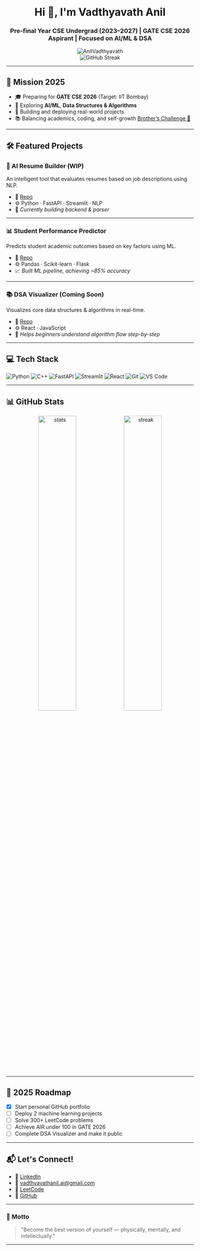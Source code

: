 <h1 align="center">Hi 👋, I'm Vadthyavath Anil</h1>
<h3 align="center">Pre-final Year CSE Undergrad (2023–2027) | GATE CSE 2026 Aspirant | Focused on AI/ML & DSA</h3>

<p align="center">
  <img src="https://komarev.com/ghpvc/?username=AnilVadthyavath&label=Profile%20views&color=0e75b6&style=flat" alt="AnilVadthyavath" />
  <br />
  <img src="https://streak-stats.demolab.com/?user=AnilVadthyavath&theme=radical" alt="GitHub Streak" />
</p>


---

## 🎯 Mission 2025

- 🎓 Preparing for **GATE CSE 2026** (Target: IIT Bombay)
- 🔬 Exploring **AI/ML**, **Data Structures & Algorithms**
- 🚀 Building and deploying real-world projects
- 📚 Balancing academics, coding, and self-growth [Brother’s Challenge 💪](https://www.linkedin.com/in/vadthyavathanil)

---

## 🛠 Featured Projects

### 📄 AI Resume Builder (WIP)
An intelligent tool that evaluates resumes based on job descriptions using NLP.
- 🔗 [Repo](https://github.com/AnilVadthyavath/ai-resume-builder)
- ⚙️ Python · FastAPI · Streamlit · NLP  
- 🚧 *Currently building backend & parser*

---

### 📊 Student Performance Predictor
Predicts student academic outcomes based on key factors using ML.
- 🔗 [Repo](https://github.com/AnilVadthyavath/student-performance-predictor)
- ⚙️ Pandas · Scikit-learn · Flask
- 📈 *Built ML pipeline, achieving ~85% accuracy*

---

### 📚 DSA Visualizer (Coming Soon)
Visualizes core data structures & algorithms in real-time.
- 🔗 [Repo](https://github.com/AnilVadthyavath/dsa-visualizer)
- ⚙️ React · JavaScript
- 🧠 *Helps beginners understand algorithm flow step-by-step*

---

## 💻 Tech Stack

![Python](https://img.shields.io/badge/Python-3776AB?logo=python&logoColor=white&style=flat-square)
![C++](https://img.shields.io/badge/C++-00599C?logo=c%2B%2B&logoColor=white&style=flat-square)
![FastAPI](https://img.shields.io/badge/FastAPI-009688?logo=fastapi&logoColor=white&style=flat-square)
![Streamlit](https://img.shields.io/badge/Streamlit-FF4B4B?logo=streamlit&logoColor=white&style=flat-square)
![React](https://img.shields.io/badge/React-20232A?logo=react&logoColor=61DAFB&style=flat-square)
![Git](https://img.shields.io/badge/Git-F05032?logo=git&logoColor=white&style=flat-square)
![VS Code](https://img.shields.io/badge/VS%20Code-007ACC?logo=visualstudiocode&logoColor=white&style=flat-square)

---

## 📊 GitHub Stats

<p align="center">
  <img src="https://github-readme-stats.vercel.app/api?username=AnilVadthyavath&show_icons=true&theme=radical" alt="stats" width="45%" />
  <img src="https://streak-stats.demolab.com/?user=AnilVadthyavath&theme=radical" alt="streak" width="45%" />
</p>

---

## 🧭 2025 Roadmap

- [x] Start personal GitHub portfolio
- [ ] Deploy 2 machine learning projects
- [ ] Solve 300+ LeetCode problems
- [ ] Achieve AIR under 100 in GATE 2026
- [ ] Complete DSA Visualizer and make it public

---

## 📬 Let's Connect!

- 🔗 [LinkedIn](https://www.linkedin.com/in/vadthyavathanil)
- 📧 vadthyavathanil.ai@gmail.com
- 🐍 [LeetCode](https://leetcode.com/vadthyavath-anil)
- 🧠 [GitHub](https://github.com/AnilVadthyavath)

---

### 🧠 Motto

> "Become the best version of yourself — physically, mentally, and intellectually."

---

